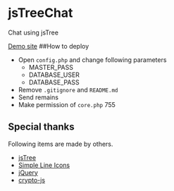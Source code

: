 # jsTreeChat
Chat using jsTree

[Demo site](http://turtle.matrix.jp/my_services/jsTreeChat/)
##How to deploy
* Open `config.php` and change following parameters
  * MASTER_PASS
  * DATABASE_USER
  * DATABASE_PASS
* Remove `.gitignore` and `README.md`
* Send remains
* Make permission of `core.php` 755

## Special thanks
Following items are made by others.
* [jsTree](https://www.jstree.com/)
* [Simple Line Icons](https://thesabbir.github.io/simple-line-icons/)
* [jQuery](https://jquery.com/)
* [crypto-js](https://code.google.com/archive/p/crypto-js/)

